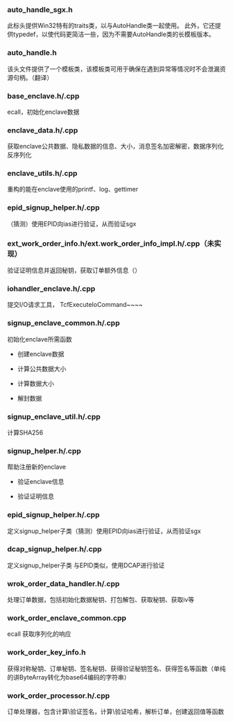 ### auto_handle_sgx.h

此标头提供Win32特有的traits类，以与AutoHandle类一起使用。 此外，它还提供typedef，以使代码更简洁一些，因为不需要AutoHandle类的长模板版本。

### auto_handle.h

该头文件提供了一个模板类，该模板类可用于确保在遇到异常等情况时不会泄漏资源句柄。（翻译）

### base_enclave.h/.cpp

ecall，初始化enclave数据

### enclave_data.h/.cpp

获取enclave公共数据、隐私数据的信息、大小，消息签名加密解密，数据序列化反序列化

### enclave_utils.h/.cpp

重构的能在enclave使用的printf、log、gettimer

### epid_signup_helper.h/.cpp

（猜测）使用EPID向ias进行验证，从而验证sgx

### ext_work_order_info.h/ext.work_order_info_impl.h/.cpp（未实现）

验证证明信息并返回秘钥，获取订单额外信息（）

### iohandler_enclave.h/.cpp

提交I/O请求工具， TcfExecuteIoCommand~~~~

### signup_enclave_common.h/.cpp

初始化enclave所需函数

- 创建enclave数据

- 计算公共数据大小

- 计算数据大小

- 解封数据

### signup_enclave_util.h/.cpp

计算SHA256

### signup_helper.h/.cpp

帮助注册新的enclave

- 验证enclave信息

- 验证证明信息

### epid_signup_helper.h/.cpp

定义signup_helper子类（猜测）使用EPID向ias进行验证，从而验证sgx

### dcap_signup_helper.h/.cpp

定义signup_helper子类 与EPID类似，使用DCAP进行验证

### wrok_order_data_handler.h/.cpp

处理订单数据，包括初始化数据秘钥、打包解包、获取秘钥、获取iv等

### work_order_enclave_common.cpp

ecall 获取序列化的响应

### work_order_key_info.h

获得对称秘钥、订单秘钥、签名秘钥、获得验证秘钥签名、获得签名等函数（单纯的讲ByteArray转化为base64编码的字符串）

### work_order_processor.h/.cpp

订单处理器，包含计算\验证签名，计算\验证哈希，解析订单，创建返回值等函数





